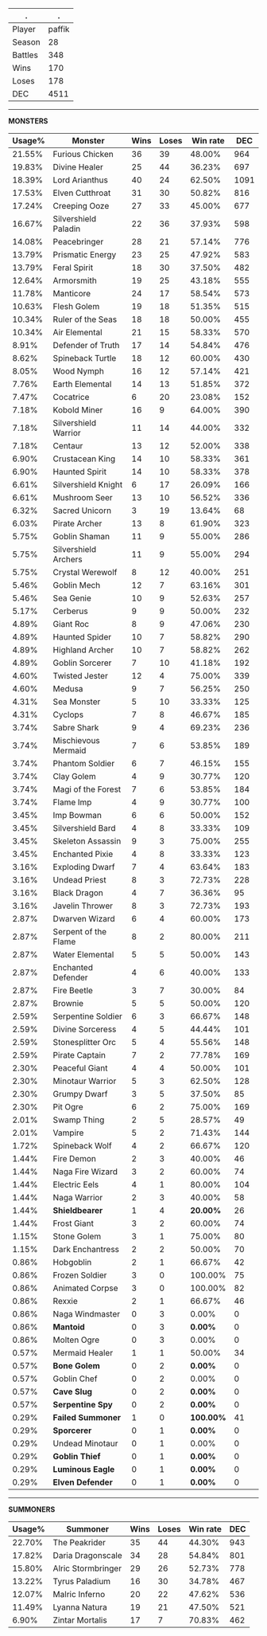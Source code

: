.|.
|-|-
Player|paffik
Season|28
Battles|348
Wins|170
Loses|178
DEC|4511

---
**MONSTERS**

Usage%|Monster|Wins|Loses|Win rate|DEC|
-|-|-|-|-|-|
21.55%|Furious Chicken|36|39|48.00%|964|
19.83%|Divine Healer|25|44|36.23%|697|
18.39%|Lord Arianthus|40|24|62.50%|1091|
17.53%|Elven Cutthroat|31|30|50.82%|816|
17.24%|Creeping Ooze|27|33|45.00%|677|
16.67%|Silvershield Paladin|22|36|37.93%|598|
14.08%|Peacebringer|28|21|57.14%|776|
13.79%|Prismatic Energy|23|25|47.92%|583|
13.79%|Feral Spirit|18|30|37.50%|482|
12.64%|Armorsmith|19|25|43.18%|555|
11.78%|Manticore|24|17|58.54%|573|
10.63%|Flesh Golem|19|18|51.35%|515|
10.34%|Ruler of the Seas|18|18|50.00%|455|
10.34%|Air Elemental|21|15|58.33%|570|
8.91%|Defender of Truth|17|14|54.84%|476|
8.62%|Spineback Turtle|18|12|60.00%|430|
8.05%|Wood Nymph|16|12|57.14%|421|
7.76%|Earth Elemental|14|13|51.85%|372|
7.47%|Cocatrice|6|20|23.08%|152|
7.18%|Kobold Miner|16|9|64.00%|390|
7.18%|Silvershield Warrior|11|14|44.00%|332|
7.18%|Centaur|13|12|52.00%|338|
6.90%|Crustacean King|14|10|58.33%|361|
6.90%|Haunted Spirit|14|10|58.33%|378|
6.61%|Silvershield Knight|6|17|26.09%|166|
6.61%|Mushroom Seer|13|10|56.52%|336|
6.32%|Sacred Unicorn|3|19|13.64%|68|
6.03%|Pirate Archer|13|8|61.90%|323|
5.75%|Goblin Shaman|11|9|55.00%|286|
5.75%|Silvershield Archers|11|9|55.00%|294|
5.75%|Crystal Werewolf|8|12|40.00%|251|
5.46%|Goblin Mech|12|7|63.16%|301|
5.46%|Sea Genie|10|9|52.63%|257|
5.17%|Cerberus|9|9|50.00%|232|
4.89%|Giant Roc|8|9|47.06%|230|
4.89%|Haunted Spider|10|7|58.82%|290|
4.89%|Highland Archer|10|7|58.82%|262|
4.89%|Goblin Sorcerer|7|10|41.18%|192|
4.60%|Twisted Jester|12|4|75.00%|339|
4.60%|Medusa|9|7|56.25%|250|
4.31%|Sea Monster|5|10|33.33%|125|
4.31%|Cyclops|7|8|46.67%|185|
3.74%|Sabre Shark|9|4|69.23%|236|
3.74%|Mischievous Mermaid|7|6|53.85%|189|
3.74%|Phantom Soldier|6|7|46.15%|155|
3.74%|Clay Golem|4|9|30.77%|120|
3.74%|Magi of the Forest|7|6|53.85%|184|
3.74%|Flame Imp|4|9|30.77%|100|
3.45%|Imp Bowman|6|6|50.00%|152|
3.45%|Silvershield Bard|4|8|33.33%|109|
3.45%|Skeleton Assassin|9|3|75.00%|255|
3.45%|Enchanted Pixie|4|8|33.33%|123|
3.16%|Exploding Dwarf|7|4|63.64%|183|
3.16%|Undead Priest|8|3|72.73%|228|
3.16%|Black Dragon|4|7|36.36%|95|
3.16%|Javelin Thrower|8|3|72.73%|193|
2.87%|Dwarven Wizard|6|4|60.00%|173|
2.87%|Serpent of the Flame|8|2|80.00%|211|
2.87%|Water Elemental|5|5|50.00%|143|
2.87%|Enchanted Defender|4|6|40.00%|133|
2.87%|Fire Beetle|3|7|30.00%|84|
2.87%|Brownie|5|5|50.00%|120|
2.59%|Serpentine Soldier|6|3|66.67%|148|
2.59%|Divine Sorceress|4|5|44.44%|101|
2.59%|Stonesplitter Orc|5|4|55.56%|148|
2.59%|Pirate Captain|7|2|77.78%|169|
2.30%|Peaceful Giant|4|4|50.00%|101|
2.30%|Minotaur Warrior|5|3|62.50%|128|
2.30%|Grumpy Dwarf|3|5|37.50%|85|
2.30%|Pit Ogre|6|2|75.00%|169|
2.01%|Swamp Thing|2|5|28.57%|49|
2.01%|Vampire|5|2|71.43%|144|
1.72%|Spineback Wolf|4|2|66.67%|120|
1.44%|Fire Demon|2|3|40.00%|46|
1.44%|Naga Fire Wizard|3|2|60.00%|74|
1.44%|Electric Eels|4|1|80.00%|104|
1.44%|Naga Warrior|2|3|40.00%|58|
1.44%|**Shieldbearer**|1|4|**20.00%**|26|
1.44%|Frost Giant|3|2|60.00%|74|
1.15%|Stone Golem|3|1|75.00%|80|
1.15%|Dark Enchantress|2|2|50.00%|70|
0.86%|Hobgoblin|2|1|66.67%|42|
0.86%|Frozen Soldier|3|0|100.00%|75|
0.86%|Animated Corpse|3|0|100.00%|82|
0.86%|Rexxie|2|1|66.67%|46|
0.86%|Naga Windmaster|0|3|0.00%|0|
0.86%|**Mantoid**|0|3|**0.00%**|0|
0.86%|Molten Ogre|0|3|0.00%|0|
0.57%|Mermaid Healer|1|1|50.00%|34|
0.57%|**Bone Golem**|0|2|**0.00%**|0|
0.57%|Goblin Chef|0|2|0.00%|0|
0.57%|**Cave Slug**|0|2|**0.00%**|0|
0.57%|**Serpentine Spy**|0|2|**0.00%**|0|
0.29%|**Failed Summoner**|1|0|**100.00%**|41|
0.29%|**Sporcerer**|0|1|**0.00%**|0|
0.29%|Undead Minotaur|0|1|0.00%|0|
0.29%|**Goblin Thief**|0|1|**0.00%**|0|
0.29%|**Luminous Eagle**|0|1|**0.00%**|0|
0.29%|**Elven Defender**|0|1|**0.00%**|0|

---
**SUMMONERS**

Usage%|Summoner|Wins|Loses|Win rate|DEC|
-|-|-|-|-|-|
22.70%|The Peakrider|35|44|44.30%|943|
17.82%|Daria Dragonscale|34|28|54.84%|801|
15.80%|Alric Stormbringer|29|26|52.73%|778|
13.22%|Tyrus Paladium|16|30|34.78%|467|
12.07%|Malric Inferno|20|22|47.62%|536|
11.49%|Lyanna Natura|19|21|47.50%|521|
6.90%|Zintar Mortalis|17|7|70.83%|462|
